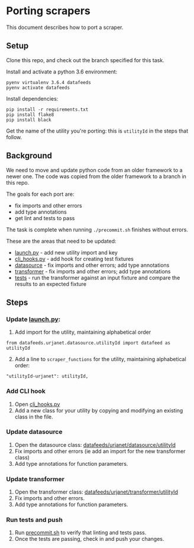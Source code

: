 # Porting scrapers

This document describes how to port a scraper.

## Setup

Clone this repo, and check out the branch specified for this task.

Install and activate a python 3.6 environment:

```
pyenv virtualenv 3.6.4 datafeeds
pyenv activate datafeeds
```

Install dependencies:

```
pip install -r requirements.txt
pip install flake8
pip install black
```

Get the name of the utility you're porting: this is `utilityId` in the steps that follow.

## Background

We need to move and update python code from an older framework to a newer one.
The code was copied from the older framework to a branch in this repo.

The goals for each port are:

  - fix imports and other errors
  - add type annotations
  - get lint and tests to pass

The task is complete when running `./precommit.sh` finishes without errors.

These are the areas that need to be updated:

  - [launch.py](../launch.py) - add new utility import and key
  - [cli_hooks.py](../datafeeds/urjanet/scripts/cli_hooks.py) - add hook for creating test fixtures
  - [datasource](../datafeeds/urjanet/datasource) - fix imports and other errors; add type annotations
  - [transformer](../datafeeds/urjanet/transformer) - fix imports and other errors; add type annotations
  - [tests](../datafeeds/urjanet/tests/) - run the transformer against an input fixture and compare the results to an expected fixture

## Steps

### Update [launch.py](../launch.py):

1. Add import for the utility, maintaining alphabetical order

```
from datafeeds.urjanet.datasource.utilityId import datafeed as utilityId
```

2. Add a line to `scraper_functions` for the utility, maintaining alphabetical order:

```
"utilityId-urjanet": utilityId,
```

### Add CLI hook

1. Open [cli_hooks.py](../datafeeds/urjanet/scripts/cli_hooks.py)
2. Add a new class for your utility by copying and modifying an existing class in the file.

### Update datasource

1. Open the datasource class: [datafeeds/urjanet/datasource/utilityId](../datafeeds/urjanet/datasource)
2. Fix imports and other errors (ie add an import for the new transformer class)
3. Add type annotations for function parameters.

### Update transformer

1. Open the transformer class: [datafeeds/urjanet/transformer/utilityId](../datafeeds/urjanet/transformer)
2. Fix imports and other errors.
3. Add type annotations for function parameters.

### Run tests and push

1. Run [precommit.sh](../precommit.sh) to verify that linting and tests pass.
2. Once the tests are passing, check in and push your changes.
